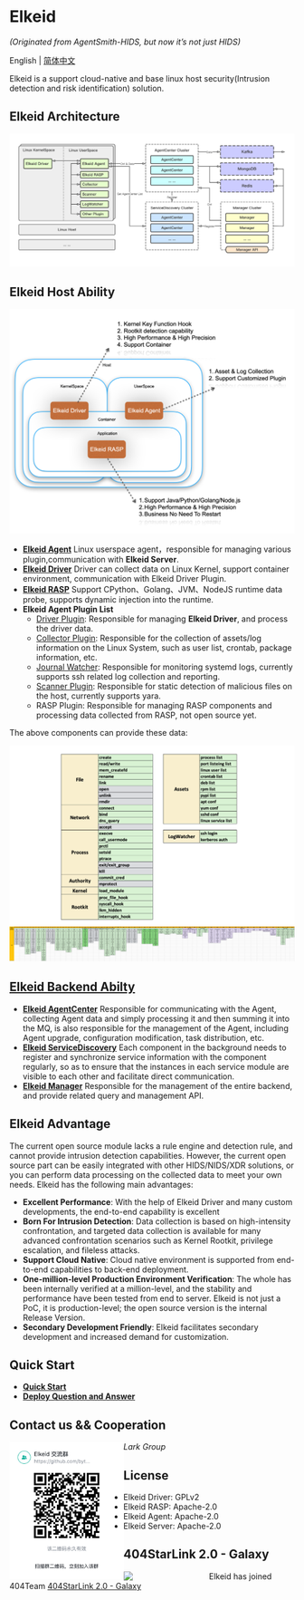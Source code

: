 # Elkeid

*(Originated from AgentSmith-HIDS, but now it’s not just HIDS)*

English | [简体中文](README-zh_CN.md)

Elkeid is a support cloud-native and base linux host security(Intrusion detection and risk identification) solution.

## Elkeid Architecture

<img src="server/docs/server.png"/>

##  Elkeid Host Ability
<img src="./Ability_1.png"/>

* **[Elkeid Agent](https://github.com/bytedance/Elkeid/tree/main/agent)** Linux userspace agent，responsible for managing various plugin,communication with **Elkeid Server**.
* **[Elkeid Driver](https://github.com/bytedance/Elkeid/tree/main/driver)** Driver can collect data on Linux Kernel, support container environment, communication with Elkeid Driver Plugin.
* **[Elkeid RASP](https://github.com/bytedance/Elkeid/tree/main/rasp)** Support CPython、Golang、JVM、NodeJS runtime data probe, supports dynamic injection into the runtime.
* **Elkeid Agent Plugin List**
    * [Driver Plugin](https://github.com/bytedance/Elkeid/tree/main/agent/driver): Responsible for managing **Elkeid Driver**, and process the driver data.
    * [Collector Plugin](https://github.com/bytedance/Elkeid/tree/main/agent/collector): Responsible for the collection of assets/log information on the Linux System, such as user list, crontab, package information, etc.
    * [Journal Watcher](https://github.com/bytedance/Elkeid/tree/main/agent/journal_watcher): Responsible for monitoring systemd logs, currently supports ssh related log collection and reporting.
    * [Scanner Plugin](https://github.com/bytedance/Elkeid/tree/main/agent/scanner): Responsible for static detection of malicious files on the host, currently supports yara.
    * RASP Plugin: Responsible for managing RASP components and processing data collected from RASP, not open source yet.


The above components can provide these data:

<img src="./data_index.png"/>
<img src="./data.png"/>



## [Elkeid Backend Abilty](https://github.com/bytedance/Elkeid/tree/main/server)
* **[Elkeid AgentCenter](https://github.com/bytedance/Elkeid/tree/main/server/agent_center)** Responsible for communicating with the Agent, collecting Agent data and simply processing it and then summing it into the MQ, is also responsible for the management of the Agent, including Agent upgrade, configuration modification, task distribution, etc.
* **[Elkeid ServiceDiscovery](https://github.com/bytedance/Elkeid/tree/main/server/service_discovery)** Each component in the background needs to register and synchronize service information with the component regularly, so as to ensure that the instances in each service module are visible to each other and facilitate direct communication.
* **[Elkeid Manager](https://github.com/bytedance/Elkeid/tree/main/server/manager)** Responsible for the management of the entire backend, and provide related query and management API.


## Elkeid Advantage
The current open source module lacks a rule engine and detection rule, and cannot provide intrusion detection capabilities. However, the current open source part can be easily integrated with other HIDS/NIDS/XDR solutions, or you can perform data processing on the collected data to meet your own needs. Elkeid has the following main advantages:

* **Excellent Performance**: With the help of Elkeid Driver and many custom developments, the end-to-end capability is excellent
* **Born For Intrusion Detection**: Data collection is based on high-intensity confrontation, and targeted data collection is available for many advanced confrontation scenarios such as Kernel Rootkit, privilege escalation, and fileless attacks.
* **Support Cloud Native**: Cloud native environment is supported from end-to-end capabilities to back-end deployment.
* **One-million-level Production Environment Verification**: The whole has been internally verified at a million-level, and the stability and performance have been tested from end to server. Elkeid is not just a PoC, it is production-level; the open source version is the internal Release Version.
* **Secondary Development Friendly**: Elkeid facilitates secondary development and increased demand for customization.

## Quick Start
* **[Quick Start](server/docs/quick-start-zh_CN.md)**
* **[Deploy Question and Answer](server/docs/qa-zh_CN.md)**

## Contact us && Cooperation

<img src="./Lark.png" width="40%" style="float:left;"/>

*Lark Group*

## License
* Elkeid Driver: GPLv2
* Elkeid RASP: Apache-2.0
* Elkeid Agent: Apache-2.0
* Elkeid Server: Apache-2.0

## 404StarLink 2.0 - Galaxy
<img src="https://github.com/knownsec/404StarLink-Project/raw/master/logo.png" width="30%" style="float:left;"/>

Elkeid has joined 404Team [404StarLink 2.0 - Galaxy](https://github.com/knownsec/404StarLink2.0-Galaxy)
